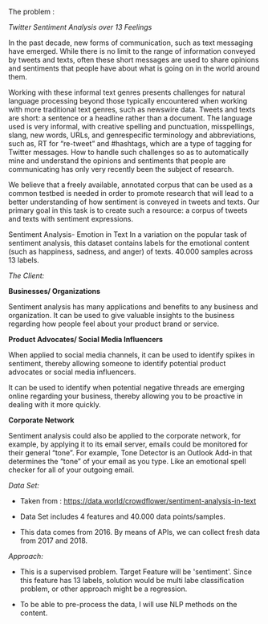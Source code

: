 The problem :

*Twitter Sentiment Analysis over 13 Feelings*

In the past decade, new forms of communication, such as text messaging
have emerged. While there is no limit to the range of information conveyed by tweets and texts, often these short messages are used to share opinions and sentiments that people have about what is going on in the world around them.

Working with these informal text genres presents challenges for natural language processing
beyond those typically encountered when working with more traditional text genres, such as newswire
data. Tweets and texts are short: a sentence or a headline rather than a document. The language used
is very informal, with creative spelling and punctuation, misspellings, slang, new words, URLs, and genrespecific
terminology and abbreviations, such as, RT for “re-tweet” and #hashtags, which are a type of
tagging for Twitter messages. How to handle such challenges so as to automatically mine and
understand the opinions and sentiments that people are communicating has only very recently been the
subject of research.

We believe that a freely available, annotated corpus that can be used as a common testbed is
needed in order to promote research that will lead to a better understanding of how sentiment is
conveyed in tweets and texts. Our primary goal in this task is to create such a resource: a corpus of
tweets and texts with sentiment expressions.

Sentiment Analysis- Emotion in Text In a variation on the popular task of sentiment analysis, this dataset contains labels for the emotional content (such as happiness, sadness, and anger) of texts. 40.000 samples across 13 labels.

*The Client:*

**Businesses/ Organizations**

Sentiment analysis has many applications and benefits to any business and organization. It can be used to give valuable insights to the business regarding how people feel about your product brand or service.

**Product Advocates/ Social Media Influencers**

When applied to social media channels, it can be used to identify spikes in sentiment, thereby allowing someone to identify potential product advocates or social media influencers.

It can be used to identify when potential negative threads are emerging online regarding your business, thereby allowing you to be proactive in dealing with it more quickly.

**Corporate Network**

Sentiment analysis could also be applied to the corporate network, for example, by applying it to its email server, emails could be monitored for their general “tone”.  For example, Tone Detector is an Outlook Add-in that determines the “tone” of your email as you type.  Like an emotional spell checker for all of your outgoing email.

*Data Set:*

- Taken from : https://data.world/crowdflower/sentiment-analysis-in-text

- Data Set includes 4 features and 40.000 data points/samples.

- This data comes from 2016. By means of APIs, we can collect fresh data from 2017 and 2018.

*Approach:*

- This is a supervised problem. Target Feature will be 'sentiment'. Since this feature has 13 labels, solution would be multi labe classification problem, or other approach might be a regression.

- To be able to pre-process the data, I will use NLP methods on the content.
